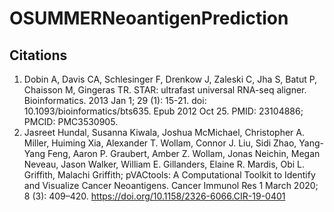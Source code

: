 # OSUMMERNeoantigenPrediction

##  Citations
1. Dobin A, Davis CA, Schlesinger F, Drenkow J, Zaleski C, Jha S, Batut P, Chaisson M, Gingeras TR. STAR: ultrafast universal RNA-seq aligner. Bioinformatics. 2013 Jan 1; 29 (1): 15-21. doi: 10.1093/bioinformatics/bts635. Epub 2012 Oct 25. PMID: 23104886; PMCID: PMC3530905.
2. Jasreet Hundal, Susanna Kiwala, Joshua McMichael, Christopher A. Miller, Huiming Xia, Alexander T. Wollam, Connor J. Liu, Sidi Zhao, Yang-Yang Feng, Aaron P. Graubert, Amber Z. Wollam, Jonas Neichin, Megan Neveau, Jason Walker, William E. Gillanders, Elaine R. Mardis, Obi L. Griffith, Malachi Griffith; pVACtools: A Computational Toolkit to Identify and Visualize Cancer Neoantigens. Cancer Immunol Res 1 March 2020; 8 (3): 409–420. https://doi.org/10.1158/2326-6066.CIR-19-0401
